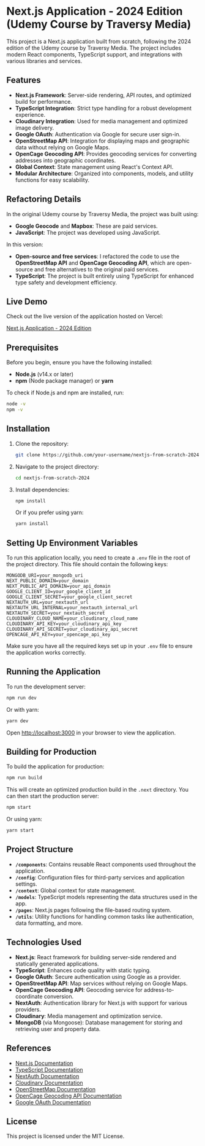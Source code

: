 
# Next.js Application - 2024 Edition (Udemy Course by Traversy Media)

This project is a Next.js application built from scratch, following the 2024 edition of the Udemy course by Traversy Media. The project includes modern React components, TypeScript support, and integrations with various libraries and services.

## Features

- **Next.js Framework**: Server-side rendering, API routes, and optimized build for performance.
- **TypeScript Integration**: Strict type handling for a robust development experience.
- **Cloudinary Integration**: Used for media management and optimized image delivery.
- **Google OAuth**: Authentication via Google for secure user sign-in.
- **OpenStreetMap API**: Integration for displaying maps and geographic data without relying on Google Maps.
- **OpenCage Geocoding API**: Provides geocoding services for converting addresses into geographic coordinates.
- **Global Context**: State management using React's Context API.
- **Modular Architecture**: Organized into components, models, and utility functions for easy scalability.

## Refactoring Details

In the original Udemy course by Traversy Media, the project was built using:

- **Google Geocode** and **Mapbox**: These are paid services.  
- **JavaScript**: The project was developed using JavaScript.

In this version:

- **Open-source and free services**: I refactored the code to use the **OpenStreetMap API** and **OpenCage Geocoding API**, which are open-source and free alternatives to the original paid services.
- **TypeScript**: The project is built entirely using TypeScript for enhanced type safety and development efficiency.

## Live Demo

Check out the live version of the application hosted on Vercel:

[Next.js Application - 2024 Edition](https://next-js-from-scratch-2024-udemy-traversy-media.vercel.app/)

## Prerequisites

Before you begin, ensure you have the following installed:

- **Node.js** (v14.x or later)
- **npm** (Node package manager) or **yarn**

To check if Node.js and npm are installed, run:

```bash
node -v
npm -v
```

## Installation

1. Clone the repository:

   ```bash
   git clone https://github.com/your-username/nextjs-from-scratch-2024.git
   ```

2. Navigate to the project directory:

   ```bash
   cd nextjs-from-scratch-2024
   ```

3. Install dependencies:

   ```bash
   npm install
   ```

   Or if you prefer using yarn:

   ```bash
   yarn install
   ```

## Setting Up Environment Variables

To run this application locally, you need to create a `.env` file in the root of the project directory. This file should contain the following keys:

```env
MONGODB_URI=your_mongodb_uri
NEXT_PUBLIC_DOMAIN=your_domain
NEXT_PUBLIC_API_DOMAIN=your_api_domain
GOOGLE_CLIENT_ID=your_google_client_id
GOOGLE_CLIENT_SECRET=your_google_client_secret
NEXTAUTH_URL=your_nextauth_url
NEXTAUTH_URL_INTERNAL=your_nextauth_internal_url
NEXTAUTH_SECRET=your_nextauth_secret
CLOUDINARY_CLOUD_NAME=your_cloudinary_cloud_name
CLOUDINARY_API_KEY=your_cloudinary_api_key
CLOUDINARY_API_SECRET=your_cloudinary_api_secret
OPENCAGE_API_KEY=your_opencage_api_key
```

Make sure you have all the required keys set up in your `.env` file to ensure the application works correctly.

## Running the Application

To run the development server:

```bash
npm run dev
```

Or with yarn:

```bash
yarn dev
```

Open [http://localhost:3000](http://localhost:3000) in your browser to view the application.

## Building for Production

To build the application for production:

```bash
npm run build
```

This will create an optimized production build in the `.next` directory. You can then start the production server:

```bash
npm start
```

Or using yarn:

```bash
yarn start
```

## Project Structure

- **`/components`**: Contains reusable React components used throughout the application.
- **`/config`**: Configuration files for third-party services and application settings.
- **`/context`**: Global context for state management.
- **`/models`**: TypeScript models representing the data structures used in the app.
- **`/pages`**: Next.js pages following the file-based routing system.
- **`/utils`**: Utility functions for handling common tasks like authentication, data formatting, and more.

## Technologies Used

- **Next.js**: React framework for building server-side rendered and statically generated applications.
- **TypeScript**: Enhances code quality with static typing.
- **Google OAuth**: Secure authentication using Google as a provider.
- **OpenStreetMap API**: Map services without relying on Google Maps.
- **OpenCage Geocoding API**: Geocoding service for address-to-coordinate conversion.
- **NextAuth**: Authentication library for Next.js with support for various providers.
- **Cloudinary**: Media management and optimization service.
- **MongoDB** (via Mongoose): Database management for storing and retrieving user and property data.

## References

- [Next.js Documentation](https://nextjs.org/docs)
- [TypeScript Documentation](https://www.typescriptlang.org/docs/)
- [NextAuth Documentation](https://next-auth.js.org/getting-started/introduction)
- [Cloudinary Documentation](https://cloudinary.com/documentation)
- [OpenStreetMap Documentation](https://wiki.openstreetmap.org/wiki/API)
- [OpenCage Geocoding API Documentation](https://opencagedata.com/api)
- [Google OAuth Documentation](https://developers.google.com/identity/protocols/oauth2)

## License

This project is licensed under the MIT License.
